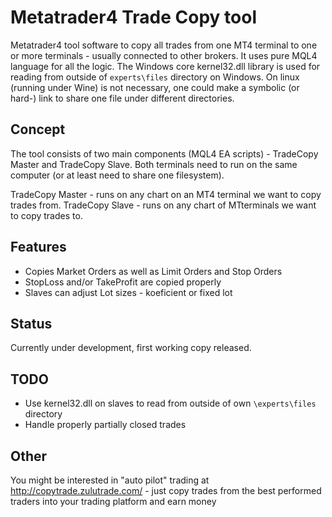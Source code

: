 Metatrader4 Trade Copy tool
===========================

Metatrader4 tool software to copy all trades from one MT4 terminal to one or more terminals - usually connected to other brokers. It uses pure MQL4 language for all the logic. The Windows core kernel32.dll library is used for reading from outside of `experts\files` directory on Windows. On linux (running under Wine) is not necessary, one could make a symbolic (or hard-) link to share one file under different directories.

Concept
-----
The tool consists of two main components (MQL4 EA scripts) - TradeCopy Master and TradeCopy Slave. Both terminals need to run on the same computer (or at least need to share one filesystem).

TradeCopy Master - runs on any chart on an MT4 terminal we want to copy trades from.
TradeCopy Slave - runs on any chart of MTterminals we want to copy trades to.

Features
--------

* Copies Market Orders as well as Limit Orders and Stop Orders
* StopLoss and/or TakeProfit are copied properly
* Slaves can adjust Lot sizes - koeficient or fixed lot

Status
------
Currently under development, first working copy released.

TODO
----

* Use kernel32.dll on slaves to read from outside of own `\experts\files` directory
* Handle properly partially closed trades

Other
-----

You might be interested in "auto pilot" trading at http://copytrade.zulutrade.com/ - just copy trades from the best performed traders into your trading platform and earn money


